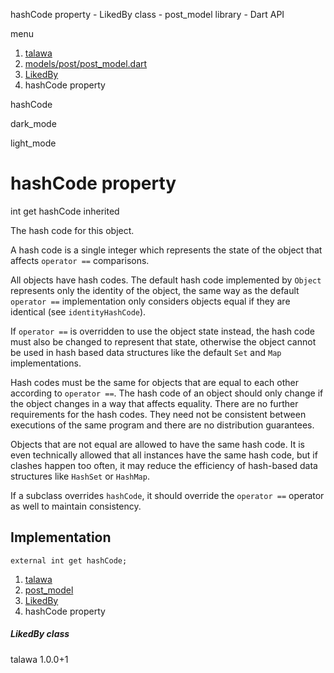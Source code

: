 




hashCode property - LikedBy class - post\_model library - Dart API







menu

1. [talawa](../../index.html)
2. [models/post/post\_model.dart](../../models_post_post_model/models_post_post_model-library.html)
3. [LikedBy](../../models_post_post_model/LikedBy-class.html)
4. hashCode property

hashCode


dark\_mode

light\_mode




# hashCode property


int
get
hashCode
inherited

The hash code for this object.

A hash code is a single integer which represents the state of the object
that affects `operator ==` comparisons.

All objects have hash codes.
The default hash code implemented by `Object`
represents only the identity of the object,
the same way as the default `operator ==` implementation only considers objects
equal if they are identical (see `identityHashCode`).

If `operator ==` is overridden to use the object state instead,
the hash code must also be changed to represent that state,
otherwise the object cannot be used in hash based data structures
like the default `Set` and `Map` implementations.

Hash codes must be the same for objects that are equal to each other
according to `operator ==`.
The hash code of an object should only change if the object changes
in a way that affects equality.
There are no further requirements for the hash codes.
They need not be consistent between executions of the same program
and there are no distribution guarantees.

Objects that are not equal are allowed to have the same hash code.
It is even technically allowed that all instances have the same hash code,
but if clashes happen too often,
it may reduce the efficiency of hash-based data structures
like `HashSet` or `HashMap`.

If a subclass overrides `hashCode`, it should override the
`operator ==` operator as well to maintain consistency.


## Implementation

```
external int get hashCode;
```


 


1. [talawa](../../index.html)
2. [post\_model](../../models_post_post_model/models_post_post_model-library.html)
3. [LikedBy](../../models_post_post_model/LikedBy-class.html)
4. hashCode property

##### LikedBy class





talawa
1.0.0+1






